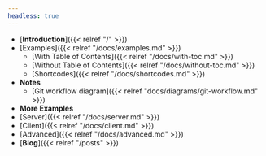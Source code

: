 ```yaml
---
headless: true
---
```


- [**Introduction**]({{< relref "/" >}})
- [Examples]({{< relref "/docs/examples.md" >}})
  - [With Table of Contents]({{< relref "/docs/with-toc.md" >}})
  - [Without Table of Contents]({{< relref "/docs/without-toc.md" >}})
  - [Shortcodes]({{< relref "/docs/shortcodes.md" >}})  
- **Notes**
  - [Git workflow diagram]({{< relref "docs/diagrams/git-workflow.md" >}})
- **More Examples**
- [Server]({{< relref "/docs/server.md" >}})
- [Client]({{< relref "/docs/client.md" >}})
- [Advanced]({{< relref "/docs/advanced.md" >}})  
- [**Blog**]({{< relref "/posts" >}})
